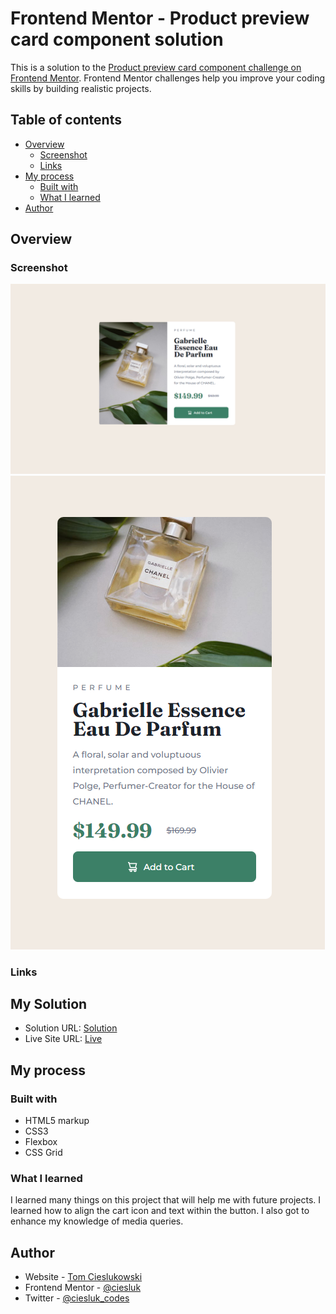 # Frontend Mentor - Product preview card component solution

This is a solution to the [Product preview card component challenge on Frontend Mentor](https://www.frontendmentor.io/challenges/product-preview-card-component-GO7UmttRfa). Frontend Mentor challenges help you improve your coding skills by building realistic projects. 

## Table of contents

- [Overview](#overview)
  - [Screenshot](#screenshot)
  - [Links](#links)
- [My process](#my-process)
  - [Built with](#built-with)
  - [What I learned](#what-i-learned)
- [Author](#author)

## Overview

### Screenshot

![](./images/preview-card-desktop.PNG)
![](./images/preview-card-mobile.PNG)

### Links

## My Solution

- Solution URL: [Solution](https://github.com/ciesluk/product-preview-card-component-main)
- Live Site URL: [Live](https://beamish-meringue-fa9ef9.netlify.app/)

## My process

### Built with

- HTML5 markup
- CSS3
- Flexbox
- CSS Grid

### What I learned

I learned many things on this project that will help me with future projects. I learned how to align the cart icon and text within the button. I also got to enhance my knowledge of media queries. 

## Author

- Website - [Tom Cieslukowski](https://www.tomcieslukowski.com/)
- Frontend Mentor - [@ciesluk](https://www.frontendmentor.io/profile/ciesluk)
- Twitter - [@ciesluk_codes](https://www.instagram.com/ciesluk_codes/)
